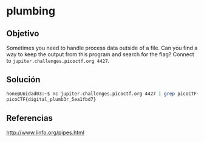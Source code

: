 # plumbing

## Objetivo

Sometimes you need to handle process data outside of a file. Can you find a way to keep the output from this program and search for the flag? Connect to `jupiter.challenges.picoctf.org 4427`.

## Solución

```bash
hone@Unidad03:~$ nc jupiter.challenges.picoctf.org 4427 | grep picoCTF{
picoCTF{digital_plumb3r_5ea1fbd7}
```

## Referencias

<http://www.linfo.org/pipes.html>
